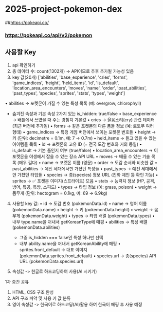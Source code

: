 # 2025-project-pokemon-dex

##https://pokeapi.co/

### https://pokeapi.co/api/v2/pokemon

## 사용할 Key

1. api 확인하기
2. 총 데이터 수: count(1302개) -> API이므로 추후 추가될 가능성 있음
3. key 값(20개)
   ['abilities', 'base_experience', 'cries', 'forms', 'game_indices', 'height', 'held_items', 'id', 'is_default', 'location_area_encounters', 'moves', 'name', 'order', 'past_abilities', 'past_types', 'species', 'sprites', 'stats', 'types', 'weight']

• abilities → 포켓몬이 가질 수 있는 특성 목록 (예: overgrow, chlorophyll)

- 숨겨진 속성과 기본 속성 2가지 있는 is_hidden: true/false
  • base_experience → 배틀에서 쓰였을 때 주는 경험치 기본값
  • cries → 울음소리(cry) 관련 데이터 (최근 버전에 추가됨)
  • forms → 같은 포켓몬의 다른 폼들 정보 (예: 로토무 여러 형태)
  • game_indices → 특정 게임 버전에서 쓰이는 포켓몬 번호들
  • height → 키 (단위: decimetre = 0.1m, 예: 7 → 0.7m)
  • held_items → 들고 있을 수 있는 아이템들 목록
  • id → 포켓몬의 고유 ID (= 전국 도감 번호와 거의 동일)
  • is_default → 기본 폼인지 여부 (true/false)
  • location_area_encounters → 이 포켓몬을 야생에서 잡을 수 있는 장소 API URL
  • moves → 배울 수 있는 기술 목록 (매우 길다)
  • name → 포켓몬 이름 (영문)
  • order → 도감 순서와 비슷한 값
  • past_abilities → 예전 세대에서만 가졌던 특성들
  • past_types → 예전 세대에서만 가졌던 타입들
  • species → 종(species) 정보 URL (진화 체인 등 확인 가능)
  • sprites → ✅ 포켓몬 이미지(스프라이트) 모음
  • stats → 능력치 정보 (HP, 공격, 방어, 특공, 특방, 스피드)
  • types → 타입 정보 (예: grass, poison)
  • weight → 몸무게 (단위: hectogram = 0.1kg, 예: 69 → 6.9kg)

4. 사용할 key 값:
   • id → 도감 번호 (pokemonData.id)
   • name → 영어 이름 (pokemonData.name)
   • height → 키 (pokemonData.height)
   • weight → 몸무게 (pokemonData.weight)
   • types → 타입 배열 (pokemonData.types)
   • 내부 type.name을 꺼내서 getKoreanType에 매핑
   • abilities → 특성 배열 (pokemonData.abilities)

   - 그중 is_hidden === false인 특성 하나만 선택
   - 내부 ability.name을 꺼내서 getKoreanAbility에 매핑
     • sprites.front_default → 대표 이미지 (pokemonData.sprites.front_default)
     • species.url → 종(species) API URL (pokemonData.species.url)

5. 속성값 -> 한글로 하드코딩하여 사용(AI 시키기)

1차 중간 공유

1. HTML, CSS 구조 완성
2. API 구조 파악 및 사용 키 값 분류
3. 영어 속성값 -> 한국어로 하드코딩(AI)활용 하여 한국어 매핑 후 사용 예정
